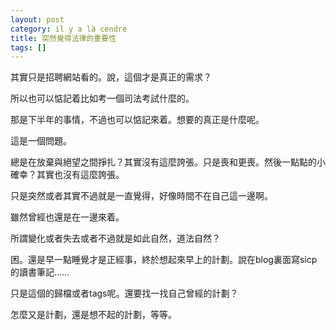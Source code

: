 ```yaml
---
layout: post
category: il y a là cendre
title: 突然覺得法律的重要性
tags: []
---
```


其實只是招聘網站看的。說，這個才是真正的需求？

所以也可以惦記着比如考一個司法考試什麼的。

那是下半年的事情，不過也可以惦記來着。想要的真正是什麼呢。

這是一個問題。

總是在放棄與絕望之間掙扎？其實沒有這麼誇張。只是喪和更喪。然後一點點的小確幸？其實也沒有這麼誇張。

只是突然或者其實不過就是一直覺得，好像時間不在自己這一邊啊。

雖然曾經也還是在一邊來着。

所謂變化或者失去或者不過就是如此自然，道法自然？

困。還是早一點睡覺才是正經事，終於想起來早上的計劃。說在blog裏面寫sicp的讀書筆記……

只是這個的歸檔或者tags呢。還要找一找自己曾經的計劃？

怎麼又是計劃，還是想不起的計劃，等等。
<!-- more -->
